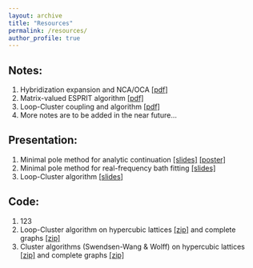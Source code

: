 ```yaml
---
layout: archive
title: "Resources"
permalink: /resources/
author_profile: true
---
```


## Notes:
1. Hybridization expansion and NCA/OCA <a href="/files/notes_XCA.pdf">[pdf]</a>
2. Matrix-valued ESPRIT algorithm <a href="/files/notes_ESPRIT.pdf">[pdf]</a>
3. Loop-Cluster coupling and algorithm <a href="/files/notes_LC.pdf">[pdf]</a>
4. More notes are to be added in the near future...

## Presentation:
1. Minimal pole method for analytic continuation <a href="/files/slides_NAC.pdf">[slides]</a> <a href="/files/poster_NAC.pdf">[poster]</a>
2. Minimal pole method for real-frequency bath fitting <a href="/files/slides_BF.pdf">[slides]</a>
3. Loop-Cluster algorithm <a href="/files/slides_LC.pdf">[slides]</a>

## Code:
1. 123
2. Loop-Cluster algorithm on hypercubic lattices <a href="/files/LpCl_Cubic.zip">[zip]</a> and complete graphs <a href="/files/LpCl_CG.zip">[zip]</a>
3. Cluster algorithms (Swendsen-Wang & Wolff) on hypercubic lattices <a href="/files/Cluster_Cubic.zip">[zip]</a> and complete graphs <a href="/files/Cluster_CG.zip">[zip]</a>
